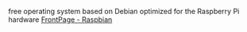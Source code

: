 free operating system based on Debian optimized for the Raspberry Pi hardware
[FrontPage - Raspbian](https://www.raspbian.org/)

